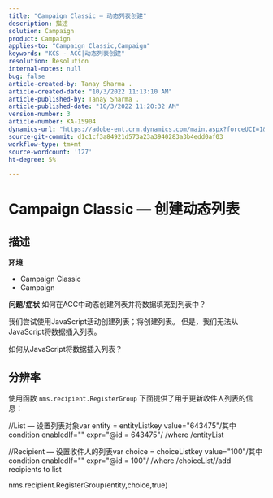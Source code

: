 ```yaml
---
title: "Campaign Classic — 动态列表创建"
description: 描述
solution: Campaign
product: Campaign
applies-to: "Campaign Classic,Campaign"
keywords: "KCS - ACC|动态列表创建"
resolution: Resolution
internal-notes: null
bug: false
article-created-by: Tanay Sharma .
article-created-date: "10/3/2022 11:13:10 AM"
article-published-by: Tanay Sharma .
article-published-date: "10/3/2022 11:20:32 AM"
version-number: 3
article-number: KA-15904
dynamics-url: "https://adobe-ent.crm.dynamics.com/main.aspx?forceUCI=1&pagetype=entityrecord&etn=knowledgearticle&id=06e6a659-0c43-ed11-bba2-0022480868ff"
source-git-commit: d1c1cf3a84921d573a23a3940283a3b4edd0af03
workflow-type: tm+mt
source-wordcount: '127'
ht-degree: 5%

---
```


# Campaign Classic — 创建动态列表

## 描述

<b>环境</b>
- Campaign Classic
- Campaign



<b>问题/症状</b>
如何在ACC中动态创建列表并将数据填充到列表中？

我们尝试使用JavaScript活动创建列表；将创建列表。 但是，我们无法从JavaScript将数据插入列表。

如何从JavaScript将数据插入列表？


## 分辨率


使用函数 `nms.recipient.RegisterGroup` 下面提供了用于更新收件人列表的信息：



//List — 设置列表对象var entity = entityListkey value=&quot;643475&quot;/其中condition enabledIf=&quot;&quot; expr=&quot;@id = 643475&quot;/ /where /entityList



//Recipient — 设置收件人的列表var choice = choiceListkey value=&quot;100&quot;/其中condition enabledIf=&quot;&quot; expr=&quot;@id = 100&quot;/ /where /choiceList//add recipients to list

nms.recipient.RegisterGroup(entity,choice,true)
